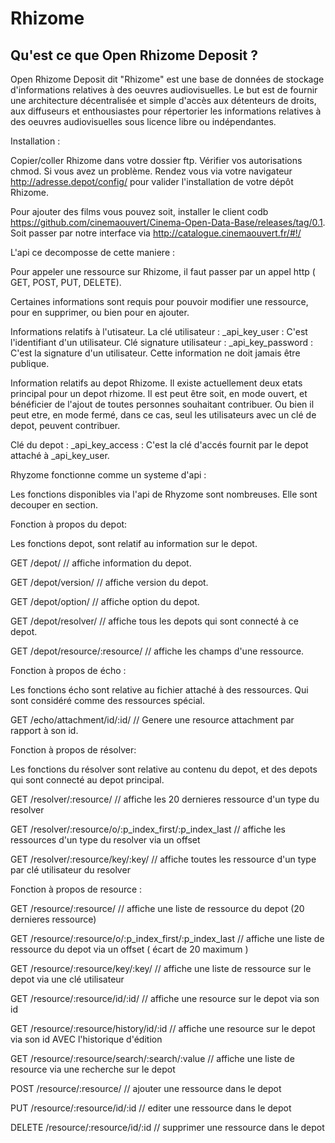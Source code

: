 # Rhizome

Qu'est ce que Open Rhizome Deposit ? 
---------------------

Open Rhizome Deposit dit "Rhizome" est une base de données de stockage d'informations relatives à des oeuvres audiovisuelles. Le but est de fournir une architecture décentralisée et simple d'accès aux détenteurs de droits, aux diffuseurs et enthousiastes pour répertorier les informations relatives à des oeuvres audiovisuelles sous licence libre ou indépendantes.

Installation :

Copier/coller Rhizome dans votre dossier ftp. Vérifier vos autorisations chmod. Si vous avez un problème.
Rendez vous via votre navigateur http://adresse.depot/config/ pour valider l'installation de votre dépôt Rhizome.

Pour ajouter des films vous pouvez soit, installer le client codb https://github.com/cinemaouvert/Cinema-Open-Data-Base/releases/tag/0.1. Soit passer par notre interface via http://catalogue.cinemaouvert.fr/#!/


L'api ce decomposse de cette maniere :

Pour appeler une ressource sur Rhizome, il faut passer par un appel http ( GET, POST, PUT, DELETE).

Certaines informations sont requis pour pouvoir modifier une ressource, pour en supprimer, ou bien pour en ajouter.

Informations relatifs à l'utisateur.
La clé utilisateur : _api_key_user : C'est l'identifiant d'un utilisateur.
Clé signature utilisateur : _api_key_password : C'est la signature d'un utilisateur. Cette information ne doit jamais être publique.

Information relatifs au depot Rhizome.
Il existe actuellement deux etats principal pour un depot rhizome. 
Il est peut être soit, en mode ouvert, et bénéficier de l'ajout de toutes personnes souhaitant contribuer.
Ou bien il peut etre, en mode fermé, dans ce cas, seul les utilisateurs avec un clé de depot, peuvent contribuer.

Clé du depot : _api_key_access : C'est la clé d'accés fournit par le depot attaché à _api_key_user.


Rhyzome fonctionne comme un systeme d'api :

Les fonctions disponibles via l'api de Rhyzome sont nombreuses. Elle sont decouper en section.


Fonction à propos du depot:

Les fonctions depot, sont relatif au information sur le depot.

GET			/depot/                           // affiche information du depot.

GET			/depot/version/                   // affiche version du depot.

GET			/depot/option/                    // affiche option du depot.

GET			/depot/resolver/                  // affiche tous les depots qui sont connecté à ce depot.

GET			/depot/resource/:resource/        // affiche les champs d'une ressource.


Fonction à propos de écho :

Les fonctions écho sont relative au fichier attaché à des ressources. Qui sont considéré comme des ressources spécial.

GET			/echo/attachment/id/:id/           // Genere une resource attachment par rapport à son id.

Fonction à propos de résolver:

Les fonctions du résolver sont relative au contenu du depot, et des depots qui sont connecté au depot principal.

GET			/resolver/:resource/									// affiche  les 20 dernieres ressource d'un type du resolver

GET			/resolver/:resource/o/:p_index_first/:p_index_last		// affiche les ressources d'un type du resolver via un offset

GET			/resolver/:resource/key/:key/							// affiche toutes les ressource d'un type par clé utilisateur du resolver


Fonction à propos de resource :

GET			/resource/:resource/             		 			   	  	// affiche une liste de ressource du depot (20 dernieres ressource)

GET			/resource/:resource/o/:p_index_first/:p_index_last       	// affiche une liste de ressource du depot via un offset ( écart de 20 maximum )

GET			/resource/:resource/key/:key/       	 			        // affiche une liste de ressource sur le depot via une clé utilisateur

GET			/resource/:resource/id/:id/             			  	    // affiche une resource sur le depot via son id

GET			/resource/:resource/history/id/:id          	            // affiche une resource sur le depot via son id AVEC l'historique d'édition

GET			/resource/:resource/search/:search/:value                   // affiche une liste de resource via une recherche sur le depot

POST		/resource/:resource/             		 			   	  	// ajouter une ressource dans le depot

PUT			/resource/:resource/id/:id              		 	   	  	// editer une ressource dans le depot

DELETE		/resource/:resource/id/:id              		 	  	  	// supprimer une ressource dans le depot
